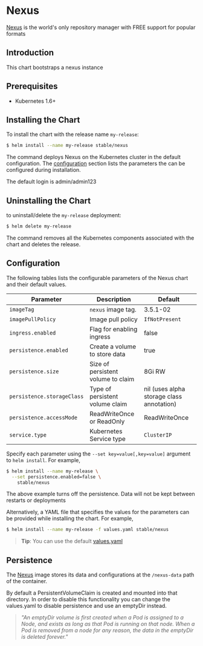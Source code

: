 # Nexus

[Nexus](https://www.sonatype.com/nexus-repository-oss) is the world's only repository manager with FREE support for popular formats

## Introduction

This chart bootstraps a nexus instance

## Prerequisites

- Kubernetes 1.6+

## Installing the Chart

To install the chart with the release name `my-release`:

```bash
$ helm install --name my-release stable/nexus
```

The command deploys Nexus on the Kubernetes cluster in the default configuration. The [configuration](#configuration) section lists the parameters the can be configured during installation.

The default login is admin/admin123

## Uninstalling the Chart

to uninstall/delete the `my-release` deployment:

```bash
$ helm delete my-release
```

The command removes all the Kubernetes components associated with the chart and deletes the release.

## Configuration

The following tables lists the configurable parameters of the Nexus chart and their default values.

| Parameter                  | Description                         | Default                                                    |
| -----------------------    | ----------------------------------  | ---------------------------------------------------------- |
| `imageTag`                 | `nexus` image tag.                  | 3.5.1-02                                                   |
| `imagePullPolicy`          | Image pull policy                   | `IfNotPresent`                                             |
| `ingress.enabled`          | Flag for enabling ingress           | false                                                      |
| `persistence.enabled`      | Create a volume to store data       | true                                                       |
| `persistence.size`         | Size of persistent volume to claim  | 8Gi RW                                                     |
| `persistence.storageClass` | Type of persistent volume claim     | nil  (uses alpha storage class annotation)                 |
| `persistence.accessMode`   | ReadWriteOnce or ReadOnly           | ReadWriteOnce                                              |
| `service.type`             | Kubernetes Service type             | `ClusterIP`                                                |

Specify each parameter using the `--set key=value[,key=value]` argument to `helm install`. For example,

```bash
$ helm install --name my-release \
  --set persistence.enabled=false \
    stable/nexus
```
The above example turns off the persistence. Data will not be kept between restarts or deployments

Alternatively, a YAML file that specifies the values for the parameters can be provided while installing the chart. For example,

```bash
$ helm install --name my-release -f values.yaml stable/nexus
```

> **Tip**: You can use the default [values.yaml](values.yaml)

## Persistence

The [Nexus](https://github.com/clearent/nexus) image stores its data and configurations at the `/nexus-data` path of the container.

By default a PersistentVolumeClaim is created and mounted into that directory. In order to disable this functionality
you can change the values.yaml to disable persistence and use an emptyDir instead.

> *"An emptyDir volume is first created when a Pod is assigned to a Node, and exists as long as that Pod is running on that node. When a Pod is removed from a node for any reason, the data in the emptyDir is deleted forever."*
